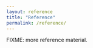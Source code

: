 ```yaml
---
layout: reference
title: "Reference"
permalink: /reference/
---
```

FIXME: more reference material.
